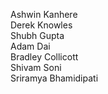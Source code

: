 Ashwin Kanhere  
Derek Knowles  
Shubh Gupta  
Adam Dai  
Bradley Collicott  
Shivam Soni  
Sriramya Bhamidipati
